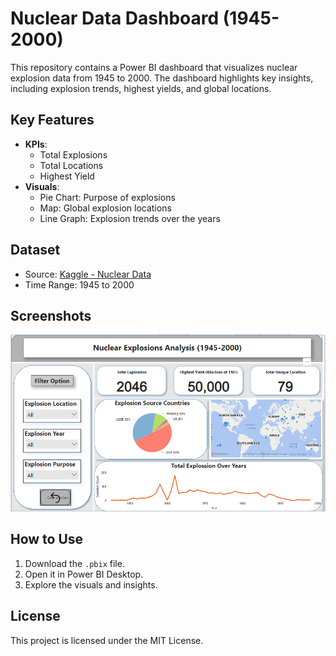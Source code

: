 # Nuclear Data Dashboard (1945-2000)

This repository contains a Power BI dashboard that visualizes nuclear explosion data from 1945 to 2000. The dashboard highlights key insights, including explosion trends, highest yields, and global locations.

## Key Features
- **KPIs**: 
  - Total Explosions
  - Total Locations
  - Highest Yield
- **Visuals**:
  - Pie Chart: Purpose of explosions
  - Map: Global explosion locations
  - Line Graph: Explosion trends over the years

## Dataset
- Source: [Kaggle - Nuclear Data](https://www.kaggle.com/datasets/utkarshx27/nuclear-explosions-data/data)
- Time Range: 1945 to 2000

## Screenshots
![Dashboard Screenshot](https://github.com/satish-solanki/Nuclear-Data-Dashboard/blob/main/Screenshot%202024-12-02%20114837.png)

## How to Use
1. Download the `.pbix` file.
2. Open it in Power BI Desktop.
3. Explore the visuals and insights.

## License
This project is licensed under the MIT License.
